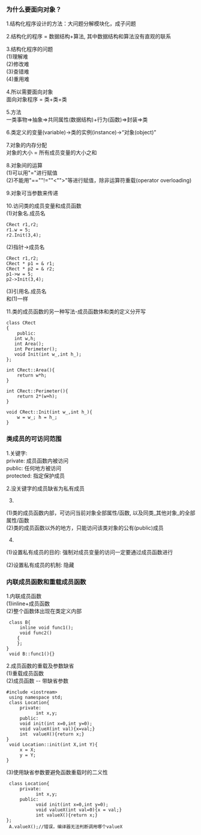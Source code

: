 ### 为什么要面向对象？

1.结构化程序设计的方法：大问题分解模块化，成子问题

2.结构化的程序 = 数据结构+算法, 其中数据结构和算法没有直观的联系

3.结构化程序的问题  
\(1\)理解难  
\(2\)修改难  
\(3\)查错难  
\(4\)重用难

4.所以需要面向对象  
面向对象程序 = 类+类+类

5.方法  
一类事物=&gt;抽象=&gt;共同属性\(数据结构\)+行为\(函数\)=&gt;封装=&gt;类

6.类定义的变量\(variable\)-&gt;类的实例\(instance\)-&gt;“对象\(object\)”

7.对象的内存分配  
对象的大小 = 所有成员变量的大小之和

8.对象间的运算  
\(1\)可以用"="进行赋值  
\(2\)不能用"==""!=""&lt;""&gt;"等进行赋值，除非运算符重载\(operator overloading\)

9.对象可当参数来传递

10.访问类的成员变量和成员函数  
\(1\)对象名.成员名

```
CRect r1,r2;
r1.w = 5;
r2.Init(3,4);
```

\(2\)指针-&gt;成员名

```
CRect r1,r2;
CRect * p1 = & r1;
CRect * p2 = & r2;
p1->w = 5;
p2->Init(3,4);
```

\(3\)引用名.成员名  
和\(1\)一样

11.类的成员函数的另一种写法-成员函数体和类的定义分开写

```
class CRect
{
    public:  
   int w,h;  
   int Area();  
   int Perimeter();  
   void Init(int w_,int h_);  
};  

int CRect::Area(){  
    return w*h;  
}  

int CRect::Perimeter(){  
    return 2*(w+h);  
}  

void CRect::Init(int w_,int h_){  
    w = w_; h = h_;  
}  
```

### 类成员的可访问范围

1.关键字:  
private: 成员函数内被访问  
public: 任何地方被访问  
protected: 指定保护成员

2.没关键字的成员缺省为私有成员

3.

\(1\)类的成员函数内部，可访问当前对象全部属性/函数, 以及同类_其他对象_的全部属性/函数  
\(2\)类的成员函数以外的地方，只能访问该类对象的公有\(public\)成员

4.

\(1\)设置私有成员的目的: 强制对成员变量的访问一定要通过成员函数进行

\(2\)设置私有成员的机制: 隐藏

### 内联成员函数和重载成员函数

1.内联成员函数  
\(1\)inline+成员函数  
\(2\)整个函数体出现在类定义内部

```
 class B{  
     inline void func1();  
     void func2()  
    {  
    };  
}     
 void B::func1(){}  
```

2.成员函数的重载及参数缺省  
\(1\)重载成员函数  
\(2\)成员函数 -- 带缺省参数

```
#include <iostream>  
 using namespace std;  
 class Location{  
     private:  
           int x,y;  
     public:  
     void init(int x=0,int y=0);  
     void valueX(int val){x=val;}  
     int  valueX(){return x;}  
}  
 void Location::init(int X,int Y){  
     x = X;  
     y = Y;  
}  
```

\(3\)使用缺省参数要避免函数重载时的二义性

```
 class Location{  
     private:  
           int x,y;  
     public:  
           void init(int x=0,int y=0);  
           void valueX(int val=0){x = val;}  
           int valueX(){return x;}  
};  
 A.valueX();//错误，编译器无法判断调用哪个valueX 
```



